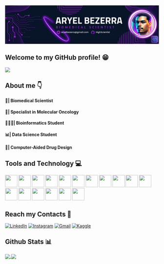  <p align="center">
  <img src="Header.png"%>
</p>

## Welcome to my GitHub profile! 😁

<img height=200 align="center" src="https://github.com/HighScientist/HighScientist/assets/139933766/68eeeefd-1d11-43ec-ae64-cbcb0fb4018a"/>

## About me 👇

#### 🧬| Biomedical Scientist
#### 🦀| Specialist in Molecular Oncology
#### 🧑🏻‍💻| Bioinformatics Student
#### 📊| Data Science Student
#### 💊| Computer-Aided Drug Design


## Tools and Technology 💻
<img loading="lazy" src="https://cdn.jsdelivr.net/gh/devicons/devicon/icons/git/git-original.svg" width="40" height="40"/> <img src="https://cdn.jsdelivr.net/gh/devicons/devicon@latest/icons/linux/linux-original.svg" width="40" height="40"/>
<img src="https://icon.icepanel.io/Technology/svg/Ubuntu.svg" width="40" height="40" />
<img src="https://cdn.worldvectorlogo.com/logos/red-hat.svg" width="40" height="40" />
<img src="https://cdn-icons-png.flaticon.com/128/919/919853.png" width="40" height="40" />
<img src="https://cdn.jsdelivr.net/gh/devicons/devicon@latest/icons/python/python-original.svg" width="40" height="40"/>
<img src="https://cdn.jsdelivr.net/gh/devicons/devicon@latest/icons/jupyter/jupyter-original-wordmark.svg" width="40" height="40"/>
<img src="https://cdn.jsdelivr.net/gh/devicons/devicon@latest/icons/vscode/vscode-original.svg" width="40" height="40" />
<img src="https://icon.icepanel.io/Technology/svg/Canva.svg" width="40" height="40" />
<img src="https://upload.wikimedia.org/wikipedia/commons/thumb/8/87/PyMOL_logo.svg/512px-PyMOL_logo.svg.png?20220616080941" width="40" height="40" />
<img src="https://files.svgcdn.io/logos/seaborn-icon.svg" width="40" height="40" />
<img src="https://icon.icepanel.io/Technology/svg/NumPy.svg" width="40" height="40" />
<img src="https://icon.icepanel.io/Technology/svg/Anaconda.svg" width="40" height="40" />
<img src="https://icon.icepanel.io/Technology/svg/scikit-learn.svg" width="40" height="40" />
<img src="https://icon.icepanel.io/Technology/svg/Blender.svg" width="40" height="40" />
<img src="https://icon.icepanel.io/Technology/png-shadow-512/SQLite.png" width="40" height="40" />
<img src="https://icon.icepanel.io/Technology/png-shadow-512/AWS.png" width="40" height="40" />


## Reach my Contacts 📲   
[![LinkedIn](https://img.shields.io/badge/LinkedIn-0077B5?style=for-the-badge&logo=linkedin&logoColor=white)](https://www.linkedin.com/in/aryel-bezerra/)
[![Instagram](https://img.shields.io/badge/Instagram-E4405F?style=for-the-badge&logo=instagram&logoColor=white)](https://www.instagram.com/highscientist/)
[![Gmail](https://img.shields.io/badge/Gmail-D14836?style=for-the-badge&logo=gmail&logoColor=white)](mailto:aryelbezerra@gmail.com)
[![Kaggle](https://img.shields.io/badge/Kaggle-20BEFF?style=for-the-badge&logo=Kaggle&logoColor=white)](https://www.kaggle.com/aryelbezerra)

## Github Stats 📊
<a href="https://github.com/HighScientist/github-readme-stats">
  <img height=200 align="center" src="https://github-readme-stats.vercel.app/api?username=HighScientist&show_icons=true&theme=synthwave&rank_icon=github&card_width=450"/>
</a>
<a href="https://github.com/anuraghazra/convoychat">
  <img height=200 align="center" src="https://github-readme-stats.vercel.app/api/top-langs/?username=HighScientist&layout=donut&theme=synthwave"/>
</a>

